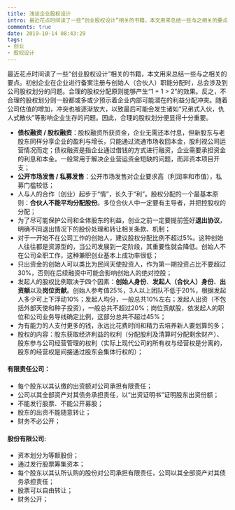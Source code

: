 ```yaml
---
title: 浅谈企业股权设计
intro: 最近花点时间读了一些“创业股权设计”相关的书籍，本文用来总结一些与之相关的要点。初创企业在企业进行备案注册与创始人（合伙人）职能分配时，总会涉及到公司股权划分的问题。合理的股权分配原则能够产生“1 + 1 > 2”的效果。反之，不合理的股权划分则一般都或多或少预示着企业内部可能潜在的利益分配冲突。随着公司估值的增加，冲突也被逐渐放大，以致最后可能会发生诸如“兄弟式入伙，仇人式散伙”等影响企业生存的问题。因此，合理的股权划分便显得十分重要。
comments: true
date: 2019-10-14 08:43:29
tags:
- 创业
- 股权设计
---
```


最近花点时间读了一些“创业股权设计”相关的书籍，本文用来总结一些与之相关的要点。初创企业在企业进行备案注册与创始人（合伙人）职能分配时，总会涉及到公司股权划分的问题。合理的股权分配原则能够产生“1 + 1 > 2”的效果。反之，不合理的股权划分则一般都或多或少预示着企业内部可能潜在的利益分配冲突。随着公司估值的增加，冲突也被逐渐放大，以致最后可能会发生诸如“兄弟式入伙，仇人式散伙”等影响企业生存的问题。因此，合理的股权划分便显得十分重要。

* **债权融资 / 股权融资**：股权融资所获资金，企业无需还本付息，但新股东与老股东同样分享企业的盈利与增长，只能通过流通市场收回本金，股利视公司运营情况而定；债权融资是指企业通过借钱的方式进行融资，企业需要承担资金的利息和本金。一般常用于解决企业营运资金短缺的问题，而非资本项目开支；
* **公开市场发售 / 私募发售**：公开市场发售对企业要求高（利润率和市值），私募门槛较低；
* 人与人的合作（创业）起步于“情”，长久于“利”。股权分配的一个最基本原则：**合伙人不能平均分配股份**。多位合伙人中一定要有主导者，并把控股权的分配；
* 为了尽可能保护公司和全体股东的利益，创业之前一定要提前签好**退出协议**，明确不同退出情况下的股份处理和转让相关条款、机制；
* 对于一开始不在公司工作的创始人，建议股权分配比例不超过5%。这种创始人往往都是资源型的，当公司发展到一定阶段，其重要性就会降低。创始人不在公司全职工作，这种兼职创业基本上成功率很低；
* 只出资金的创始人可以类比为民间天使投资人，作为第一期投资占比不要超过30%，否则在后续融资中可能会影响创始人的绝对控股；
* 发起人的股权比例取决于四个因素：**创始人身份**、**发起人（合伙人）身份**、**出资额**以及**岗位贡献**。创始人参考值25%，3人以上团队不低于20%，根据发起人多少可上下浮动10%；发起人均分，一般总共10%左右；发起人出资（不包括外部天使和种子投资），一般总共不超过20%；岗位贡献股，依发起人的职位和公司业务导线确定比例，这部分总共不超过45%；
* 为有能力的人支付更多的钱，永远比花费时间和精力去培养新人要划算的多；
* 股权的内容：股东获取经济利益的权利（分配股利及清算时分配剩余财产）、股东参与公司经营管理的权利（实际上现代公司的所有权与经营权是分离的，股东的经营权是间接通过股东会集体行权的）；


#### 有限责任公司：
* 每个股东以其认缴的出资额对公司承担有限责任；
* 公司以其全部资产对其债务承担责任，以“出资证明书”证明股东出资份额；
* 不能发行股票、不能公开募股；
* 股东的出资不能随意转让；
* 财务不必公开；
 

#### 股份有限公司:
* 资本划分为等额股份；
* 通过发行股票筹集资本；
* 每个股东以其认所认购的股份对公司承担有限责任，公司以其全部资产对其债务承担责任；
* 股票可以自由转让；
* 财务公开；


